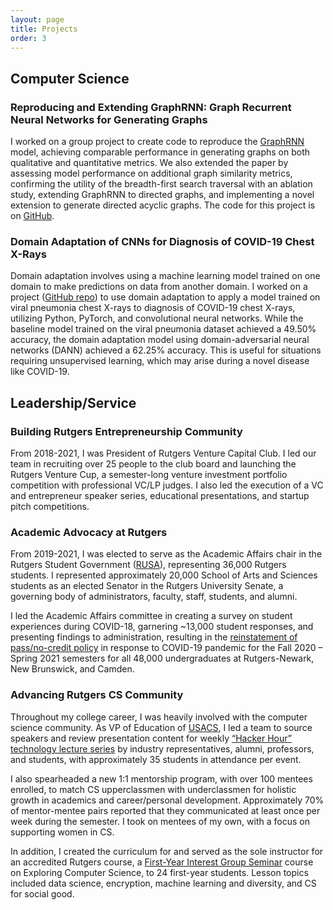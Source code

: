 ```yaml
---
layout: page
title: Projects
order: 3
---
```

## Computer Science

### Reproducing and Extending GraphRNN: Graph Recurrent Neural Networks for Generating Graphs
I worked on a group project to create code to reproduce the [GraphRNN](https://arxiv.org/abs/1802.08773) model, achieving comparable performance in generating graphs on both qualitative and quantitative metrics. We also extended the paper by assessing model performance on additional graph similarity metrics, confirming the utility of the breadth-first search traversal with an ablation study, extending GraphRNN to directed graphs, and implementing a novel extension to generate directed acyclic graphs. The code for this project is on [GitHub](https://github.com/maravichandran/GraphRNN). 


### Domain Adaptation of CNNs for Diagnosis of COVID-19 Chest X-Rays
Domain adaptation involves using a machine learning model trained on one domain to make predictions on data from another domain. I worked on a project ([GitHub repo](https://github.com/maravichandran/covid-xray-DANN)) to use domain adaptation to apply a model trained on viral pneumonia chest X-rays to diagnosis of COVID-19 chest X-rays, utilizing Python, PyTorch, and convolutional neural networks. While the baseline model trained on the viral pneumonia dataset achieved a 49.50% accuracy, the domain adaptation model using domain-adversarial neural networks (DANN) achieved a 62.25% accuracy. This is useful for situations requiring unsupervised learning, which may arise during a novel disease like COVID-19.


## Leadership/Service

### Building Rutgers Entrepreneurship Community
From 2018-2021, I was President of Rutgers Venture Capital Club. I led our team in recruiting over 25 people to the club board and launching the Rutgers Venture Cup, a semester-long venture investment portfolio competition with professional VC/LP judges. I also led the execution of a VC and entrepreneur speaker series, educational presentations, and startup pitch competitions. 

### Academic Advocacy at Rutgers
From 2019-2021, I was elected to serve as the Academic Affairs chair in the Rutgers Student Government ([RUSA](https://rusa.rutgers.edu/)), representing 36,000 Rutgers students. I represented approximately 20,000 School of Arts and Sciences students as an elected Senator in the Rutgers University Senate, a governing body of administrators, faculty, staff, students, and alumni. 

I led the Academic Affairs committee in creating a survey on student experiences during COVID-18, garnering ~13,000 student responses, and presenting findings to administration, resulting in the [reinstatement of pass/no-credit policy](https://dailytargum.com/article/2020/11/rutgers-announces-pass-no-credit-optional-grading-system-for-fall-semester) in response to COVID-19 pandemic for the Fall 2020 – Spring 2021 semesters for all 48,000 undergraduates at Rutgers-Newark, New Brunswick, and Camden. 

### Advancing Rutgers CS Community
Throughout my college career, I was heavily involved with the computer science community. As VP of Education of [USACS](https://usacs.rutgers.edu), I led a team to source speakers and review presentation content for weekly [“Hacker Hour” technology lecture series](https://www.youtube.com/channel/UCwDoERNwcCrZICFil2fmdmA/videos) by industry representatives, alumni, professors, and students, with approximately 35 students in attendance per event.

I also spearheaded a new 1:1 mentorship program, with over 100 mentees enrolled, to match CS upperclassmen with underclassmen for holistic growth in academics and career/personal development. Approximately 70% of mentor-mentee pairs reported that they communicated at least once per week during the semester. I took on mentees of my own, with a focus on supporting women in CS.

In addition, I created the curriculum for and served as the sole instructor for an accredited Rutgers course, a [First-Year Interest Group Seminar](https://careers.rutgers.edu/students-alumni/courses-high-impact-mentoring-programs/first-year-interest-group-seminars-figs) course on Exploring Computer Science, to 24 first-year students. Lesson topics included data science, encryption, machine learning and diversity, and CS for social good. 